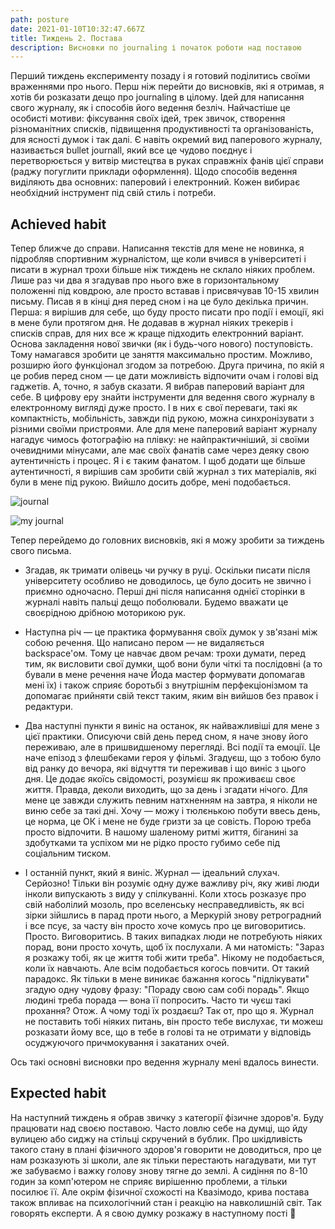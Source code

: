 ```yaml
---
path: posture
date: 2021-01-10T10:32:47.667Z
title: Тиждень 2. Постава
description: Висновки по journaling і початок роботи над поставою
---
```

Перший тиждень експерименту позаду і я готовий поділитись своїми враженнями про нього. Перш ніж перейти до висновків, які я отримав, я хотів би розказати дещо про journaling в цілому. Ідей для написання свого журналу, як і способів його ведення безліч. Найчастіше це особисті мотиви: фіксування своїх ідей, трек звичок, створення різноманітних списків, підвищення продуктивності та організованість, для ясності думок і так далі. Є навіть окремий вид паперового журналу, називається bullet journall, який все це чудово поєднує і перетворюється у витвір мистецтва в руках справжніх фанів цієї справи (раджу погуглити приклади оформлення). Щодо способів ведення виділяють два основних: паперовий і електронний. Кожен вибирає необхідний інструмент під свій стиль і потреби.

## **Achieved habit**

Тепер ближче до справи. Написання текстів для мене не новинка, я підробляв спортивним журналістом, ще коли вчився в університеті і писати в журнал трохи більше ніж тиждень не склало ніяких проблем. Лише раз чи два я згадував про нього вже в горизонтальному положенні під ковдрою, але просто вставав і присвячував 10-15 хвилин письму. Писав я в кінці дня перед сном і на це було декілька причин. Перша: я вирішив для себе, що буду просто писати про події і емоції, які в мене були протягом дня. Не додавав в журнал ніяких трекерів і списків справ, для них все ж краще підходить електронний варіант. Основа закладення нової звички (як і будь-чого нового) поступовість. Тому намагався зробити це заняття максимально простим. Можливо, розширю його функціонал згодом за потребою. Друга причина, по якій я це робив перед сном — це дати можливість відпочити очам і голові від гаджетів. А, точно, я забув сказати. Я вибрав паперовий варіант для себе. В цифрову еру знайти інструменти для ведення свого журналу в електронному вигляді дуже просто. І в них є свої переваги, такі як компактність, мобільність, завжди під рукою, можна синхронізувати з різними своїми пристроями. Але для мене паперовий варіант журналу нагадує чимось фотографію на плівку: не найпрактичніший, зі своїми очевидними мінусами, але має своїх фанатів саме через деяку свою аутентичність і процес. Я і є таким фанатом. І щоб додати ще більше аутентичності, я вирішив сам зробити свій журнал з тих матеріалів, які були в мене під рукою. Вийшло досить добре, мені подобається.

![journal](assets/img_7536-3.jpg "my journal")

![my journal](assets/img_7535-2.jpg "my journal")

Тепер перейдемо до головних висновків, які я можу зробити за тиждень свого письма.

* Згадав, як тримати олівець чи ручку в руці. Оскільки писати після університету особливо не доводилось, це було досить не звично і приємно одночасно. Перші дні після написання однієї сторінки в журналі навіть пальці дещо поболювали. Будемо вважати це своєрідною дрібною моторикою рук.


* Наступна річ — це практика формування своїх думок у зв'язані між собою речення. Що написано пером — не видаляється backspace'ом. Тому це навчає двом речам: трохи думати, перед тим, як висловити свої думки, щоб вони були чіткі та послідовні (а то бували в мене речення наче Йода мастер формувати допомагав мені їх) і також сприяє боротьбі з внутрішнім перфекціонізмом та допомагає прийняти свій текст таким, яким він вийшов без правок і редактури.
* Два наступні пункти я виніс на останок, як найважливіші для мене з цієї практики. Описуючи свій день перед сном, я наче знову його переживаю, але в пришвидшеному перегляді. Всі події та емоції. Це наче епізод з флешбеками героя у фільмі. Згадуєш, що з тобою було від ранку до вечора, які відчуття ти переживав і що виніс з цього дня. Це додає якоїсь свідомості, розумієш як проживаєш своє життя. Правда, деколи виходить, що за день і згадати нічого. Для мене це завжди служить певним натхненням на завтра, я ніколи не виню себе за такі дні. Хочу — можу і тюлєнькою побути ввесь день, це норма, це ОК і мене не буде гризти за це совість. Порою треба просто відпочити. В нашому шаленому ритмі життя, біганині за здобутками та успіхом ми не рідко просто губимо себе під соціальним тиском.
* І останній пункт, який я виніс. Журнал — ідеальний слухач. Серйозно! Тільки він розуміє одну дуже важливу річ, яку живі люди інколи випускають з виду у спілкуванні. Коли хтось розказує про свій наболілий мозоль, про вселенську несправедливість, як всі зірки зійшлись в парад проти нього, а Меркурій знову ретроградний і все псує, за часту він просто хоче комусь про це виговоритись. Просто. Виговоритись. В таких випадках люди не потребують ніяких порад, вони просто хочуть, щоб їх послухали. А ми натомість: "Зараз я розкажу тобі, як це життя тобі жити треба". Нікому не подобається, коли їх навчають. Але всім подобається когось повчити. От такий парадокс. Як тільки в мене виникає бажання когось "підлікувати" згадую одну чудову фразу: "Пораду свою сам собі порадь". Якщо людині треба порада — вона її попросить. Часто ти чуєш такі прохання? Отож. А чому тоді їх роздаєш? Так от, про що я. Журнал не поставить тобі ніяких питань, він просто тебе вислухає, ти можеш розказати йому все, що в тебе в голові та не отримати у відповідь осуджуючого причмокування і закатаних очей.

Ось такі основні висновки про ведення журналу мені вдалось винести.

## **Expected habit**

На наступний тиждень я обрав звичку з категорії фізичне здоров'я. Буду працювати над своєю поставою. Часто ловлю себе на думці, що йду вулицею або сиджу на стільці скручений в бублик. Про шкідливість такого стану в плані фізичного здоров'я говорити не доводиться, про це нам розказують зі школи, але як тільки перестають нагадувати, ми тут же забуваємо і важку голову знову тягне до землі. А сидіння по 8-10 годин за комп'ютером не сприяє вирішенню проблеми, а тільки посилює її. Але окрім фізичної схожості на Квазімодо, крива постава також впливає на психологічний стан і реакцію на навколишній світ. Так говорять експерти. А я свою думку розкажу в наступному пості 🙂